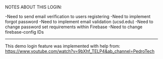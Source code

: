 
NOTES ABOUT THIS LOGIN:

-Need to send email verification to users registering
-Need to implement forgot password
-Need to implement email validation (ucsd.edu)
-Need to change password set requirements within Firebase
-Need to change firebase-config IDs

*******************************************************************

This demo login feature was implemented with help from:
https://www.youtube.com/watch?v=9bXhf_TELP4&ab_channel=PedroTech